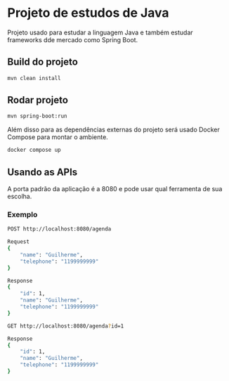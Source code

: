 # Projeto de estudos de Java

Projeto usado para estudar a linguagem Java e também estudar frameworks dde mercado como Spring Boot.

## Build do projeto

```bash
mvn clean install
```

## Rodar projeto
```bash
mvn spring-boot:run 
```

Além disso para as dependências externas do projeto será usado Docker Compose para montar o ambiente.

```bash
docker compose up
```

## Usando as APIs
A porta padrão da aplicação é a 8080 e pode usar qual ferramenta de sua escolha.

### Exemplo

```bash
POST http://localhost:8080/agenda

Request
{
    "name": "Guilherme",
    "telephone": "1199999999"
}

Response
{
    "id": 1,
    "name": "Guilherme",
    "telephone": "1199999999"
}
```

```bash
GET http://localhost:8080/agenda?id=1

Response
{
    "id": 1,
    "name": "Guilherme",
    "telephone": "1199999999"
}
```

